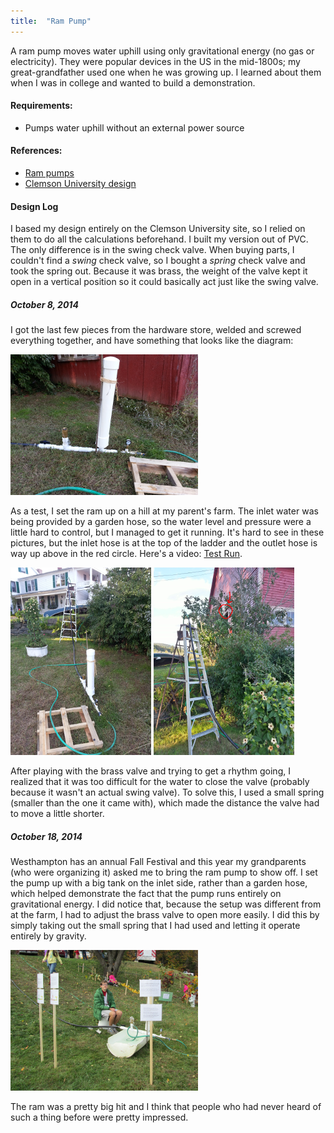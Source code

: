 ```yaml
---
title:  "Ram Pump"
---
```


A ram pump moves water uphill using only gravitational energy (no gas or electricity). They were popular devices in the US in the mid-1800s; my great-grandfather used one when he was growing up. I learned about them when I was in college and wanted to build a demonstration.

#### Requirements:

* Pumps water uphill without an external power source

#### References:

* [Ram pumps](http://en.wikipedia.org/wiki/Hydraulic_ram)
* [Clemson University design](http://www.clemson.edu/irrig/equip/ram.htm)

#### Design Log
I based my design entirely on the Clemson University site, so I relied on them to do all the calculations beforehand. I built my version out of PVC. The only difference is in the swing check valve. When buying parts, I couldn\'t find a <i>swing</i> check valve, so I bought a <i>spring</i> check valve and took the spring out. Because it was brass, the weight of the valve kept it open in a vertical position so it could basically act just like the swing valve.

##### October 8, 2014
I got the last few pieces from the hardware store, welded and screwed everything together, and have something that looks like the diagram:

![](/pictures/Ram.png)

As a test, I set the ram up on a hill at my parent\'s farm. The inlet water was being provided by a garden hose, so the water level and pressure were a little hard to control, but I managed to get it running. It\'s hard to see in these pictures, but the inlet hose is at the top of the ladder and the outlet hose is way up above in the red circle. Here\'s a video: [Test Run](http://youtu.be/v1eQSlRO6yo).

![](/pictures/RamTest1.png)
![](/pictures/RamTest2.png)

After playing with the brass valve and trying to get a rhythm going, I realized that it was too difficult for the water to close the valve (probably because it wasn\'t an actual swing valve). To solve this, I used a small spring (smaller than the one it came with), which made the distance the valve had to move a little shorter.

##### October 18, 2014
Westhampton has an annual Fall Festival and this year my grandparents (who were organizing it) asked me to bring the ram pump to show off. I set the pump up with a big tank on the inlet side, rather than a garden hose, which helped demonstrate the fact that the pump runs entirely on gravitational energy. I did notice that, because the setup was different from at the farm, I had to adjust the brass valve to open more easily. I did this by simply taking out the small spring that I had used and letting it operate entirely by gravity.

![](/pictures/RamFinal.png)

The ram was a pretty big hit and I think that people who had never heard of such a thing before were pretty impressed.
